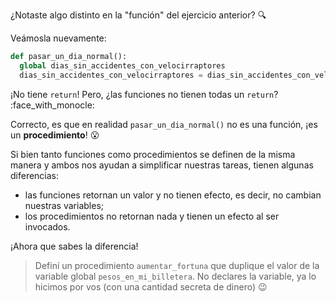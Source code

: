 ¿Notaste algo distinto en la "función" del ejercicio anterior? :mag:

Veámosla nuevamente:

```python
def pasar_un_dia_normal():
  global dias_sin_accidentes_con_velocirraptores
  dias_sin_accidentes_con_velocirraptores = dias_sin_accidentes_con_velocirraptores + 1
```

¡No tiene `return`! Pero, ¿las funciones no tienen todas un `return`? :face_with_monocle:

Correcto, es que en realidad `pasar_un_dia_normal()` no es una función, ¡es un **procedimiento**! :open_mouth:

Si bien tanto funciones como procedimientos se definen de la misma manera y ambos nos ayudan a simplificar nuestras tareas, tienen algunas diferencias:

* las funciones retornan un valor y no tienen efecto, es decir, no cambian nuestras variables;
* los procedimientos no retornan nada y tienen un efecto al ser invocados. 

¡Ahora que sabes la diferencia!

> Definí un procedimiento `aumentar_fortuna` que duplique el valor de la variable global `pesos_en_mi_billetera`. No declares la variable, ya lo hicimos por vos (con una cantidad secreta de dinero) :wink: